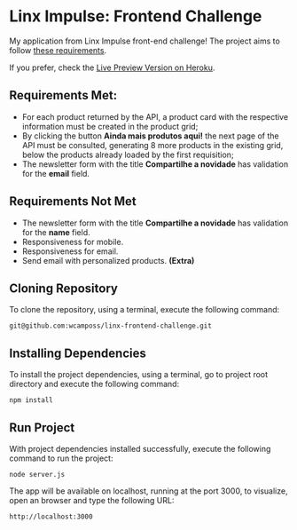 # Linx Impulse: Frontend Challenge

My application from Linx Impulse front-end challenge!
The project aims to follow [these requirements](https://github.com/chaordic/frontend-developer-challenge).

If you prefer, check the [Live Preview Version on Heroku](https://linx-frontend-challenge.herokuapp.com/).

## Requirements Met:

- For each product returned by the API, a product card with the respective information must be created in the product grid;
- By clicking the button **Ainda mais produtos aqui!** the next page of the API must be consulted, generating 8 more products in the existing grid, below the products already loaded by the first requisition;
- The newsletter form with the title **Compartilhe a novidade** has validation for the **email** field.

## Requirements Not Met

- The newsletter form with the title **Compartilhe a novidade** has validation for the **name** field.
- Responsiveness for mobile.
- Responsiveness for email.
- Send email with personalized products. **(Extra)**

## Cloning Repository

To clone the repository, using a terminal, execute the following command:

```
git@github.com:wcamposs/linx-frontend-challenge.git
```

## Installing Dependencies

To install the project dependencies, using a terminal, go to project root directory and execute the following command:

```
npm install
```

## Run Project

With project dependencies installed successfully, execute the following command to run the project:

```
node server.js
```

The app will be available on localhost, running at the port 3000, to visualize, open an browser and type the following URL:

```
http://localhost:3000
```

